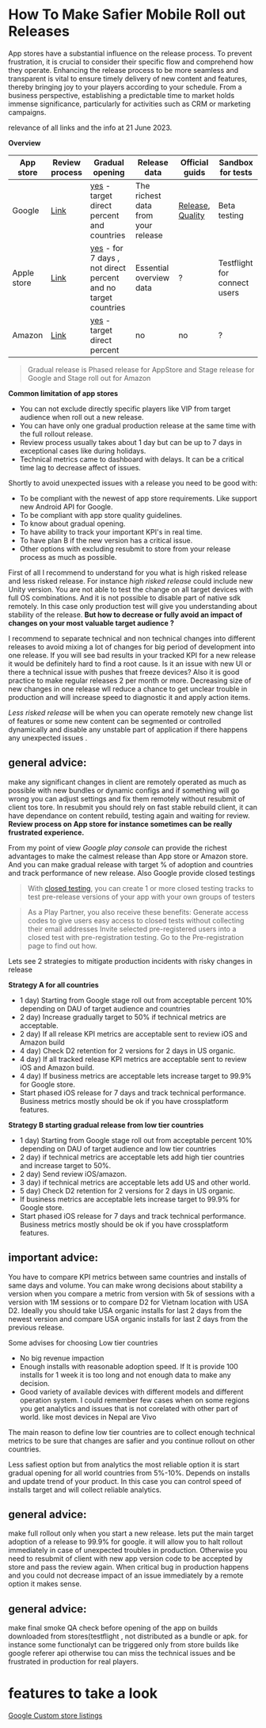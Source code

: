 # How To Make Safier Mobile Roll out Releases

App stores have a substantial influence on the release process. To prevent frustration, it is crucial to consider their specific flow and comprehend how they operate. 
Enhancing the release process to be more seamless and transparent is vital to ensure timely delivery of new content and features, 
thereby bringing joy to your players according to your schedule. 
From a business perspective, establishing a predictable time to market holds immense significance, particularly for activities such as CRM or marketing campaigns.

relevance of all links and the info at 21 June 2023.

**Overview**

| App store   | Review process                                                                     | Gradual opening                                                                                                                                                          | Release data                       | Official guids                                                                                                                   | Sandbox for tests            |
|-------------|------------------------------------------------------------------------------------|--------------------------------------------------------------------------------------------------------------------------------------------------------------------------|------------------------------------|----------------------------------------------------------------------------------------------------------------------------------|------------------------------|
| Google      | [Link](https://developers.google.com/workspace/marketplace/about-app-review)       | [yes](https://support.google.com/googleplay/android-developer/answer/6346149?visit_id=638228478821573509-2375162816&rd=1#zippy=) - target direct percent and countries   | The richest data from your release | [Release](https://play.google.com/console/about/guides/releasewithconfidence/), [Quality](https://developer.android.com/quality) | Beta testing                 |
| Apple store | [Link](https://developer.apple.com/app-store/review/)                              | [yes](https://developer.apple.com/help/app-store-connect/update-your-app/release-a-version-update-in-phases)  - for 7 days , not direct percent  and no target countries | Essential overview data            | ?                                                                                                                                | Testflight for connect users |
| Amazon      | [Link](https://developer.amazon.com/docs/app-submission/update-published-app.html) | [yes](https://developer.amazon.com/docs/app-submission/release-updates-in-staged-rollouts.html#advantages)  - target direct percent                                      | no                                 | no                                                                                                                               | ?                            |

>Gradual release is Phased release for AppStore and Stage release for Google and Stage roll out for Amazon

**Common limitation of app stores**
- You can not exclude directly specific players like VIP from target audience when roll out a new release.
- You can have only one gradual production release at the same time with the full rollout release.
- Review process usually takes about 1 day but can be up to 7 days in exceptional cases like during holidays.
- Technical metrics came to dashboard with delays. It can be a critical time lag to decrease affect of issues.

Shortly to avoid unexpected issues with a release you need to be good with:
- To be compliant with the newest of app store requirements. Like support new Android API for Google.
- To be compliant with app store quality guidelines.
- To know about gradual opening.
- To have ability to track your important KPI's in real time.
- To have plan B if the new version has a critical issue.
- Other options with excluding resubmit to store from your release process as much as possible.

First of all I recommend to  understand for you what is high risked release and less risked release.
For instance *high risked release* could include new  Unity version. 
You are not able to test the change on all target devices with full OS combinations. And it is not possible to disable part of native sdk remotely. 
In this case only production test will give you understanding about stability of the release.
**But how to decrease or fully avoid an impact of changes on your most valuable target audience ?** 

I recommend to separate technical and non technical changes into different releases to avoid mixing a lot of changes for big period of development into one release.
If you will see bad results in your tracked KPI for a new release it would be definitely hard to find a root cause. Is it an issue with new UI or there a technical issue with pushes that freeze devices?
Also it is good practice to make regular releases 2 per month or more. Decreasing size of new changes in one release wll reduce a chance to get unclear trouble in production
and will increase speed to diagnostic it and apply action items.

*Less risked release* will be when you can operate remotely new change list of features or some new content can be segmented or controlled dynamically and disable any unstable part of application if there happens any unexpected issues .

## general advice:
make any significant changes in client are remotely operated as much as possible with new bundles or dynamic configs and if something will go wrong
you can adjust settings and fix them remotely without resubmit of client tos tore. In resubmit you should rely on fast stable rebuild client, it can have dependance on content rebuild,
testing again and waiting for review. **Review process on App store for instance sometimes can be really frustrated experience.**


From my point of view *Google play console* can provide the richest advantages to make the calmest release than App store or Amazon store.
And you can make gradual release with target % of adoption and countries and track performance of new release. 
Also Google provide closed testings
>
>With [closed testing](https://play.google.com/console/about/closed-testing/), you can create 1 or more closed testing tracks to test pre-release versions of your app with your own groups of testers

>As a Play Partner, you also receive these benefits:
>Generate access codes to give users easy access to closed tests without collecting their email addresses
>Invite selected pre-registered users into a closed test with pre-registration testing. Go to the Pre-registration page to find out how.

Lets see 2 strategies to mitigate production incidents with risky changes in release

**Strategy A for all countries**
- 1 day) Starting from Google stage roll out from acceptable percent 10% depending on DAU of target audience and countries
- 2 day) Increase gradually target to 50% if technical metrics are acceptable.
- 2 day) If all release KPI metrics are acceptable sent to review iOS and Amazon build
- 4 day) Check D2 retention for 2 versions for 2 days in US organic. 
- 4 day) If all tracked release KPI metrics are acceptable sent to review iOS and Amazon build.
- 4 day) If business metrics are acceptable lets increase target to 99.9% for Google store.
- Start phased iOS release for 7 days and track technical performance. Business metrics mostly should be ok if you have crossplatform features.

**Strategy B starting gradual release from low tier countries**
- 1 day) Starting from Google stage roll out from acceptable percent 10% depending on DAU of target audience and low tier countries
- 2 day) if technical metrics are acceptable lets add high tier countries and increase target to 50%.
- 2 day) Send review iOS/amazon.
- 3 day) if technical metrics are acceptable lets add US and other world.
- 5 day) Check D2 retention for 2 versions for 2 days in US organic. 
- If business metrics are acceptable lets increase target to 99.9% for Google store.
- Start phased iOS release for 7 days and track technical performance. Business metrics mostly should be ok if you have crossplatform features. 

## important advice:
You have to compare KPI metrics between same countries and installs of same days and volume. 
You can make wrong decisions about stability a version when you compare 
a metric from version with 5k of sessions with a version with 1M sessions or to compare D2 for Vietnam location with USA D2.
Ideally you should take USA organic installs for last 2 days from the newest version and compare USA organic installs for last 2 days from the previous release.


Some advises for choosing Low tier countries 
- No big revenue impaction
- Enough installs with reasonable adoption speed. If It is provide 100 installs for 1 week it is too long and not enough data to make any decision.
- Good variety of available devices with different models and different operation system. I could remember few cases when on some regions you get analytics and issues that is not corelated with other part of world. like most devices in Nepal are Vivo

The main reason to define low tier countries are to collect enough technical metrics to be sure that changes are safier and you continue 
rollout on other countries.

Less safiest option but from analytics the most reliable option it is start gradual opening for all world countries from 5%-10%. Depends on installs and update trend of your product.
In this case you can control speed of installs target and will collect reliable analytics.

## general advice:
make full rollout only when you start a new release. lets put the main target adoption of a release to 99.9% for google. it will allow you to halt rollout
immediately in case of unexpected troubles in production. 
Otherwise you need to resubmit of client with new app version code to be accepted by store and pass the review again. When critical bug in production happens
and you could not decrease impact of an issue immediately by a remote option it makes sense.

## general advice:
make final smoke QA check before opening of the app on builds downloaded from stores(testflight , not distributed as a bundle or apk. for instance some functionalyt can be triggered only from store builds
like google referer api otherwise tou can miss the technical issues and be frustrated in production for real players. 

# features to take a look
[Google Custom store listings](https://support.google.com/googleplay/android-developer/answer/9867158?visit_id=638228524369380759-314294836&rd=1)